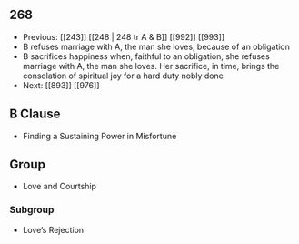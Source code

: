 ## 268
- Previous: [[243]] [[248 | 248 tr A &amp; B]] [[992]] [[993]] 
- B refuses marriage with A, the man she loves, because of an obligation
- B sacrifices happiness when, faithful to an obligation, she refuses marriage with A, the man she loves. Her sacrifice, in time, brings the consolation of spiritual joy for a hard duty nobly done
- Next: [[893]] [[976]] 

## B Clause
- Finding a Sustaining Power in Misfortune

## Group
- Love and Courtship

### Subgroup
- Love’s Rejection

